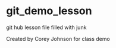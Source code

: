 git_demo_lesson
===============

git hub lesson file filled with junk

Created by Corey Johnson for class demo
